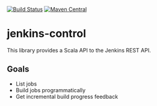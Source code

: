 [![Build Status](https://travis-ci.org/malliina/jenkins-control.png?branch=master)](https://travis-ci.org/malliina/jenkins-control)
[![Maven Central](https://img.shields.io/maven-central/v/com.malliina/jenkins-control_2.11.svg)](https://search.maven.org/#search%7Cga%7C1%7Cg%3A%22com.malliina%22%20AND%20a%3A%22jenkins-control_2.11%22)

# jenkins-control

This library provides a Scala API to the Jenkins REST API.

## Goals

- List jobs
- Build jobs programmatically
- Get incremental build progress feedback
